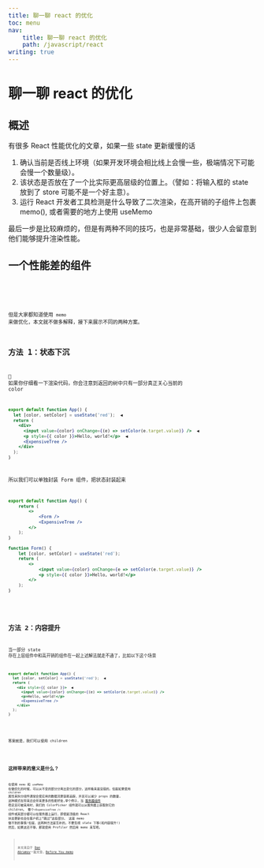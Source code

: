 ```yaml
---
title: 聊一聊 react 的优化
toc: menu
nav:
    title: 聊一聊 react 的优化
    path: /javascript/react
writing: true
---
```


# 聊一聊 react 的优化

## 概述

有很多 React 性能优化的文章，如果一些 state 更新缓慢的话

1. 确认当前是否线上环境（如果开发环境会相比线上会慢一些，极端情况下可能会慢一个数量级）。
2. 该状态是否放在了一个比实际更高层级的位置上。（譬如：将输入框的 state 放到了 store 可能不是一个好主意）。
3. 运行 React 开发者工具检测是什么导致了二次渲染，在高开销的子组件上包裹 memo(), 或者需要的地方上使用 useMemo

最后一步是比较麻烦的，但是有两种不同的技巧，也是非常基础，很少人会留意到他们能够提升渲染性能。

## 一个性能差的组件

<code src="./demo/render/demo1.tsx" />

<code src="./demo/render/demo2.tsx" />

但是大家都知道使用 `memo` 来做优化，本文就不做多解释，接下来展示不同的两种方案。

## 方法 1：状态下沉

 如果你仔细看一下渲染代码，你会注意到返回的树中只有一部分真正关心当前的 color

```jsx | pure
export default function App() {
  let [color, setColor] = useState('red');  ◀️
  return (
    <div>
      <input value={color} onChange={(e) => setColor(e.target.value)} />  ◀️
      <p style={{ color }}>Hello, world!</p>  ◀️
      <ExpensiveTree />
    </div>
  );
}
```

所以我们可以单独封装 Form 组件，把状态封装起来

```jsx | pure
export default function App() {
    return (
        <>
            <Form />
            <ExpensiveTree />
        </>
    );
}

function Form() {
    let [color, setColor] = useState('red');
    return (
        <>
            <input value={color} onChange={e => setColor(e.target.value)} />
            <p style={{ color }}>Hello, world!</p>
        </>
    );
}
```

<code src="./demo/render/demo3.tsx" />

## 方法 2：内容提升

当一部分 state 存在上层组件中和高开销的组件在一起上述解法就走不通了，比如以下这个场景

```jsx | pure
export default function App() {
  let [color, setColor] = useState('red');  ◀️
  return (
    <div style={{ color }}>  ◀️
      <input value={color} onChange={(e) => setColor(e.target.value)} />
      <p>Hello, world!</p>
      <ExpensiveTree />
    </div>
  );
}
```

<code src="./demo/render/demo4.tsx" />

答案就是，我们可以使用 children

<code src="./demo/render/demo5.tsx" />

## 这样带来的意义是什么？

在使用 `memo` 和 `useMemo` 在做优化的时候，可以从不变的部分分离出变化的部分，这样看来是没错的。但是如果使用 `children` 属性来拆分组件通常会使应用的数据流更容易追踪，并且可以减少 props 的数量, 这种模式在将来还会带来更多的性能好处,举个例子，当 [服务器组件](https://reactjs.org/blog/2020/12/21/data-fetching-with-react-server-components.html) 稳定且可被采用时，我们的 ColorPicker 组件就可以从服务器上获取到它的 children。 整个`<ExpensiveTree />` 组件或其部分都可以在服务器上运行，即使是顶级的 React 状态更新也会在客户机上“跳过”这些部分。 这是 memo 做不到的事情!但是，这两种方法是互补的。不要忽视 state 下移(和内容提升!) 然后，如果这还不够，那就使用 Profiler 然后用 memo 来写吧。

> 本文来自于 [Dan Abramov](https://twitter.com/dan_abramov)一篇文章，[Before You memo](https://overreacted.io/before-you-memo/)
